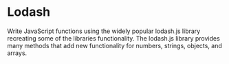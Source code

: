 # Lodash
Write JavaScript functions using the widely popular lodash.js library recreating some of the libraries functionality.
The lodash.js library provides many methods that add new functionality for numbers, strings, objects, and arrays.
